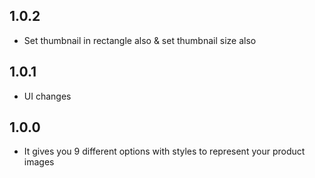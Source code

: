 ## 1.0.2

- Set thumbnail in rectangle also & set thumbnail size also

## 1.0.1

- UI changes

## 1.0.0

- It gives you 9 different options with styles to represent your product images
